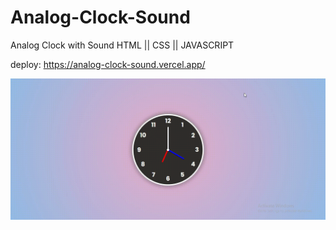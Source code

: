 # Analog-Clock-Sound
Analog Clock with Sound HTML || CSS || JAVASCRIPT

deploy: https://analog-clock-sound.vercel.app/

<img src="background.gif">